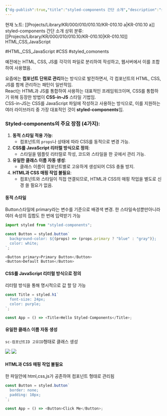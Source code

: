```yaml
---
{"dg-publish":true,"title":"styled-components 간단 소개","description":"styled-components 라이브러리에 대한 간단한 소개와 사용이유 등에 요약한 글입니다.","permalink":"/projects/library/kr/000/010/010-10/kr-010-10-a/","dgPassFrontmatter":true,"noteIcon":"0","created":"2024-11-23T19:41:52.032+09:00","updated":"2024-11-23T19:47:32.529+09:00"}
---
```


현재 노트: [[Projects/Library/KR/000/010/010.10/KR-010.10 a\|KR-010.10 a]] styled-components 간단 소개
상위 분류: [[Projects/Library/KR/000/010/010.10/KR-010.10\|KR-010.10]] HTML,CSS,JavaScript

#HTML_CSS_JavaScript  #CSS #styled_comonents

예전에는 HTML, CSS, JS를 각각의 파일로 분리하여 작성하고, 웹서버에서 이를 조합하여 사용했음.

요즘에는 **컴포넌트 단위로 관리**하는 방식으로 발전하면서, 각 컴포넌트의 HTML, CSS, JS를 함께 관리하는 패턴이 일반적임.  
React는 HTML과 JS를 통합하여 사용하는 대표적인 프레임워크이며, CSS를 통합하기 위해 등장한 방법이 **CSS-in-JS** 스타일 기법임.  
CSS-in-JS는 CSS를 JavaScript 파일에 작성하고 사용하는 방식으로, 이를 지원하는 여러 라이브러리 중 가장 대표적인 것이 **styled-components**임.

### Styled-components의 주요 장점 (4가지):
1. **동적 스타일 적용 가능**:
    - 컴포넌트의 `props`나 상태에 따라 CSS를 동적으로 변경 가능.
2. **CSS를 JavaScript 리터럴 방식으로 정의**:
    - 스타일을 템플릿 리터럴로 작성, 코드와 스타일을 한 곳에서 관리 가능.
3. **유일한 클래스 이름 자동 생성**:
    - 클래스 이름이 컴포넌트별로 고유하게 생성되어 CSS 충돌 방지.
4. **HTML과 CSS 매핑 작업 불필요**:
    - 컴포넌트와 스타일이 직접 연결되므로, HTML과 CSS의 매핑 작업을 별도로 신경 쓸 필요가 없음.


#### 동적 스타일

Button스타일에 primary라는 변수를 기준으로 배경색 변경. 한 스타일속성뿐만아니라 여러 속성의 집합도 한 번에 입력받기 가능
```js
import styled from "styled-components";

const Button = styled.button`
  background-color: ${(props) => (props.primary ? "blue" : "gray")};
  color: white;
`;

<Button primary>Primary Button</Button>
<Button>Default Button</Button>

```


#### CSS를 JavaScript 리터럴 방식으로 정의
리터럴 방식을 통해 명시적으로 값 할 당 가능
```js
const Title = styled.h1`
  font-size: 24px;
  color: purple;
`;

const App = () => <Title>Hello Styled-Components</Title>;

```

#### 유일한 클래스 이름 자동 생성

`sc-컴포넌트ID 고유ID`형태로 클래스 생성

![](https://i.imgur.com/73H0Ila.png)
![](https://i.imgur.com/AmNJEa6.png)




#### HTML과 CSS 매핑 작업 불필요
한 파일안에 html,css,js가 공존하여 컴포넌트 형태로 관리됨
```js
const Button = styled.button`
  border: none;
  padding: 10px;
`;

const App = () => <Button>Click Me</Button>;

```